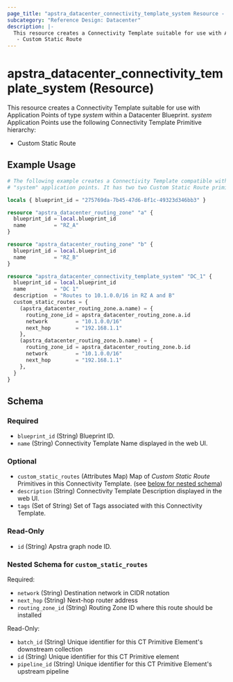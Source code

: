 ```yaml
---
page_title: "apstra_datacenter_connectivity_template_system Resource - terraform-provider-apstra"
subcategory: "Reference Design: Datacenter"
description: |-
  This resource creates a Connectivity Template suitable for use with Application Points of type system within a Datacenter Blueprint. system Application Points use the following Connectivity Template Primitive hierarchy:
   - Custom Static Route
---
```


# apstra_datacenter_connectivity_template_system (Resource)

This resource creates a Connectivity Template suitable for use with Application Points of type *system* within a Datacenter Blueprint. *system* Application Points use the following Connectivity Template Primitive hierarchy:
 - Custom Static Route


## Example Usage

```terraform
# The following example creates a Connectivity Template compatible with
# "system" application points. It has two two Custom Static Route primitives.

locals { blueprint_id = "275769da-7b45-47d6-8f1c-49323d346bb3" }

resource "apstra_datacenter_routing_zone" "a" {
  blueprint_id = local.blueprint_id
  name         = "RZ_A"
}

resource "apstra_datacenter_routing_zone" "b" {
  blueprint_id = local.blueprint_id
  name         = "RZ_B"
}

resource "apstra_datacenter_connectivity_template_system" "DC_1" {
  blueprint_id = local.blueprint_id
  name         = "DC 1"
  description  = "Routes to 10.1.0.0/16 in RZ A and B"
  custom_static_routes = {
    (apstra_datacenter_routing_zone.a.name) = {
      routing_zone_id = apstra_datacenter_routing_zone.a.id
      network         = "10.1.0.0/16"
      next_hop        = "192.168.1.1"
    },
    (apstra_datacenter_routing_zone.b.name) = {
      routing_zone_id = apstra_datacenter_routing_zone.b.id
      network         = "10.1.0.0/16"
      next_hop        = "192.168.1.1"
    },
  }
}
```

<!-- schema generated by tfplugindocs -->
## Schema

### Required

- `blueprint_id` (String) Blueprint ID.
- `name` (String) Connectivity Template Name displayed in the web UI.

### Optional

- `custom_static_routes` (Attributes Map) Map of *Custom Static Route* Primitives in this Connectivity Template. (see [below for nested schema](#nestedatt--custom_static_routes))
- `description` (String) Connectivity Template Description displayed in the web UI.
- `tags` (Set of String) Set of Tags associated with this Connectivity Template.

### Read-Only

- `id` (String) Apstra graph node ID.

<a id="nestedatt--custom_static_routes"></a>
### Nested Schema for `custom_static_routes`

Required:

- `network` (String) Destination network in CIDR notation
- `next_hop` (String) Next-hop router address
- `routing_zone_id` (String) Routing Zone ID where this route should be installed

Read-Only:

- `batch_id` (String) Unique identifier for this CT Primitive Element's downstream collection
- `id` (String) Unique identifier for this CT Primitive element
- `pipeline_id` (String) Unique identifier for this CT Primitive Element's upstream pipeline



